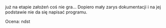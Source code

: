 już na etapie założeń coś nie gra... Dopiero mały zarys dokumentacji i na jej podstawie nie da się napisać programu.

Ocena: ndst
